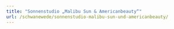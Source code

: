 ```yaml
---
title: "Sonnenstudio „Malibu Sun & Americanbeauty“"
url: /schwanewede/sonnenstudio-malibu-sun-und-americanbeauty/
---
```

